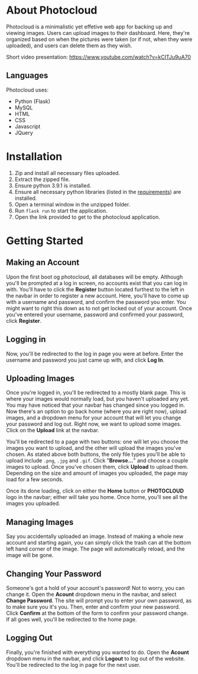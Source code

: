 # About Photocloud

Photocloud is a minimalistic yet effetive web app for backing up and viewing images. Users can upload images to their dashboard. Here, they're organized based on when the pictures were taken (or if not, when they were uploaded), and users can delete them as they wish.

Short video presentation: https://www.youtube.com/watch?v=kCITJu9uA70

## Languages

Photocloud uses:
- Python (Flask)
- MySQL
- HTML
- CSS
- Javascript
- JQuery

# Installation

1. Zip and install all necessary files uploaded.
2. Extract the zipped file.
3. Ensure python 3.9.1 is installed.
4. Ensure all necessary python libraries (listed in the [requirements](requirements.txt)) are installed.
5. Open a terminal window in the unzipped folder.
6. Run `flask run` to start the application.
7. Open the link provided to get to the photocloud application.

# Getting Started

## Making an Account

Upon the first boot og photocloud, all databases will be empty. Although you'll be prompted at a log in screen, no accounts exist that you can log in with. You'll have to click the **Register** button located furthest to the left in the navbar in order to register a new account. Here, you'll have to come up with a username and password, and confirm the password you enter. You might want to right this down as to not get locked out of your account. Once you've entered your username, password and confirmed your password, click **Register**.

## Logging in

Now, you'll be redirected to the log in page you were at before. Enter the username and password you just came up with, and click **Log In**.

## Uploading Images

Once you're logged in, you'll be redirected to a mostly blank page. This is where your images would normally load, but you haven't uploaded any yet. You may have noticed that your navbar has changed since you logged in. Now there's an option to go back home (where you are right now), upload images, and a dropdown menu for your account that will let you change your password and log out. Right now, we want to upload some images. Click on the **Upload** link at the navbar.

You'll be redirected to a page with two buttons: one will let you choose the images you want to upload, and the other will upload the images you've chosen. As stated above both buttons, the only file types you'll be able to upload include `.png`, `.jpg` and `.gif`. Click "**Browse...**" and choose a couple images to upload. Once you've chosen them, click **Upload** to upload them. Depending on the size and amount of images you uploaded, the page may load for a few seconds.

Once its done loading, click on either the **Home** button or **PHOTOCLOUD** logo in the navbar; either will take you home. Once home, you'll see all the images you uploaded.

## Managing Images

Say you accidentally uploaded an image. Instead of making a whole new account and starting again, you can simply click the trash can at the bottom left hand corner of the image. The page will automatically reload, and the image will be gone.

## Changing Your Password

Someone's got a hold of your account's password! Not to worry, you can change it. Open the **Acount** dropdown menu in the navbar, and select **Change Password**. The site will prompt you to enter your own password, as to make sure you it's you. Then, enter and confirm your new password. Click **Confirm** at the bottom of the form to confirm your password change. If all goes well, you'll be redirected to the home page.

## Logging Out

Finally, you're finished with everything you wanted to do. Open the **Acount** dropdown menu in the navbar, and click **Logout** to log out of the website. You'll be redirected to the log in page for the next user.
